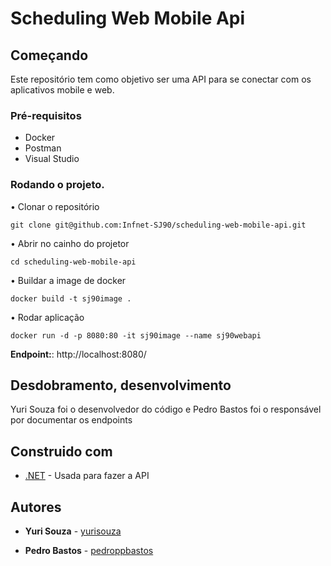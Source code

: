# Scheduling Web Mobile Api

## Começando

Este repositório tem como objetivo ser uma API para se conectar com os aplicativos mobile e web.

### Pré-requisitos

* Docker
* Postman
* Visual Studio 

### Rodando o projeto.

• Clonar o repositório

`git clone git@github.com:Infnet-SJ90/scheduling-web-mobile-api.git`

• Abrir no cainho do projetor

`cd scheduling-web-mobile-api`

• Buildar a image de docker

`docker build -t sj90image .`

• Rodar aplicação

`docker run -d -p 8080:80 -it sj90image --name sj90webapi`

**Endpoint:**: http://localhost:8080/

## Desdobramento, desenvolvimento

Yuri Souza foi o desenvolvedor do código e Pedro Bastos foi o responsável por documentar os endpoints

## Construido com

* [.NET](https://www.microsoft.com/net) - Usada para fazer a API

## Autores

* **Yuri Souza** - [yurisouza](https://github.com/yurisouza)

* **Pedro Bastos** - [pedroppbastos](https://github.com/pedroppbastos) 
